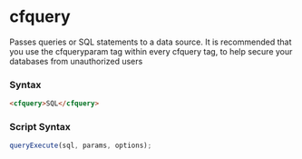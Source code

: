 # cfquery

Passes queries or SQL statements to a data source.
 It is recommended that you use the cfqueryparam tag within
 every cfquery tag, to help secure your databases from
 unauthorized users

### Syntax

```html
<cfquery>SQL</cfquery>
```

### Script Syntax

```javascript
queryExecute(sql, params, options);
```
